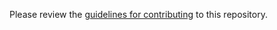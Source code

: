 Please review the [guidelines for contributing](https://github.com/loopdk/guidelines) to this repository.